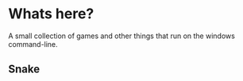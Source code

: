 # Whats here?
A small collection of games and other things that run on the windows command-line.

## Snake
